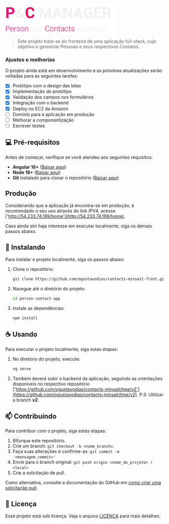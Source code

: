 <img src="/src/assets/imgs/header-full-logo.svg" alt="Logo">

> Este projeto trata-se do frontend de uma aplicação full-stack, cujo objetivo é gerenciar Pessoas e seus respectivos Contatos.

### Ajustes e melhorias

O projeto ainda está em desenvolvimento e as próximas atualizações serão voltadas para as seguintes tarefas:

- [x] Protótipo com o design das telas
- [x] Implementação do protótipo
- [x] Validação dos campos nos formulários
- [x] Integração com o backend
- [x] Deploy no EC2 da Amazon
- [ ] Dominío para a aplicação em produção
- [ ] Melhorar a componentização
- [ ] Escrever testes

## 💻 Pré-requisitos

Antes de começar, verifique se você atendeu aos seguintes requisitos:

- **Angular 16+** ([Baixar aqui](https://angular.dev/installation))
- **Node 18+** ([Baixar aqui](https://nodejs.org/pt/download))
- **Git** instalado para clonar o repositório ([Baixar aqui](https://git-scm.com/))

## Produção

Considerando que a aplicação já encontra-se em produção, é recomendado o seu uso através do link IPV4, acesse ['http://54.233.74.199/home'](http://54.233.74.199/home).

Caso ainda sim haja interesse em executar localmente, siga os demais passos abaixo.

## 🚀 Instalando

Para instalar e projeto localmente, siga os passos abaixo:

1. Clone o repositório:

   ```bash
   git clone https://github.com/ogustavodias/contacts-minsait-front.git
   ```

2. Navegue até o diretório do projeto:

   ```bash
   cd person-contact-app

   ```

3. Instale as dependências:

   ```bash
   npm install
   ```

## ☕ Usando

Para executar o projeto localmente, siga estas etapas:

1. No diretório do projeto, execute:

   ```bash
   ng serve
   ```

2. Também deverá subir o backend da aplicação, seguindo as orientações disponiveis no respectivo repositório ['https://github.com/ogustavodias/contacts-minsait/tree/v2'](https://github.com/ogustavodias/contacts-minsait/tree/v2). P.S: Utilizar a branch **v2**.

## 📫 Contribuindo

Para contribuir com o projeto, siga estas etapas:

1. Bifurque este repositório.
2. Crie um branch: `git checkout -b <nome_branch>`.
3. Faça suas alterações e confirme-as: `git commit -m '<mensagem_commit>'`
4. Envie para o branch original: `git push origin <nome_do_projeto> / <local>`
5. Crie a solicitação de pull.

Como alternativa, consulte a documentação do GitHub em [como criar uma solicitação pull](https://help.github.com/en/github/collaborating-with-issues-and-pull-requests/creating-a-pull-request).

## 📝 Licença

Esse projeto está sob licença. Veja o arquivo [LICENÇA](LICENSE.md) para mais detalhes.
